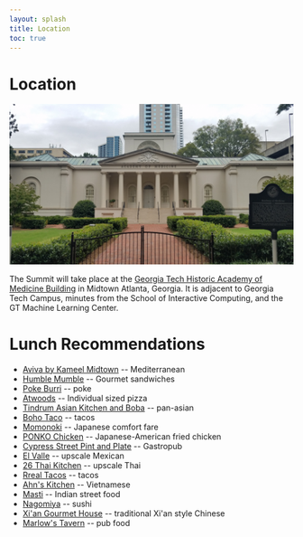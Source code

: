 ```yaml
---
layout: splash
title: Location
toc: true
---
```


<h1>Location</h1>

<img src="/assets/academy.jpg" width="600">


The Summit will take place at the <a href="https://studentcenter.gatech.edu/historic-academy-medicine">Georgia Tech Historic Academy of Medicine Building</a> in Midtown Atlanta, Georgia. It is adjacent to Georgia Tech Campus, minutes from the School of Interactive Computing, and the GT Machine Learning Center.

<h1>Lunch Recommendations</h1>

<ul>
	<li><a href="https://www.avivabykameel.com/menu">Aviva by Kameel Midtown</a> -- Mediterranean</li>
	<li><a href="https://www.humblemumbleatl.com/">Humble Mumble</a> -- Gourmet sandwiches</li>
	<li><a href="https://www.pokeburri.com/">Poke Burri</a> -- poke</li>
	<li><a href="https://atwoodspizzacafe.com/">Atwoods</a> -- Individual sized pizza</li>
	<li><a href="https://georgiatech.tindrumasiankitchen.com/">Tindrum Asian Kitchen and Boba</a> -- pan-asian</li>
	<li><a href="https://www.eatboho.com/">Boho Taco</a> -- tacos</li>
	<li><a href="https://www.momonokiatl.com/">Momonoki</a> -- Japanese comfort fare</li>
	<li><a href="https://ponkochicken.com/">PONKO Chicken</a> -- Japanese-American fried chicken</li>
	<li><a href="https://cypressatl.com/">Cypress Street Pint and Plate</a> -- Gastropub</li>
	<li><a href="https://www.valleatl.com/">El Valle</a> -- upscale Mexican</li>
	<li><a href="https://26thai.com/n1/?v=84de8e2b14bb">26 Thai Kitchen</a> -- upscale Thai</li>
	<li><a href="https://rrealtacos.com/">Rreal Tacos</a> -- tacos</li>
	<li><a href="https://anhkitchenatl.com/">Ahn's Kitchen</a> -- Vietnamese</li>
	<li><a href="https://www.mastiatlanta.com/">Masti</a> -- Indian street food</li>
	<li><a href="https://www.nagomiyaatlanta.com">Nagomiya</a> -- sushi</li>
	<li><a href="https://xiangourmethouse.kwickmenu.com/index.php">Xi'an Gourmet House</a> -- traditional Xi'an style Chinese</li>
	<li><a href="https://www.marlowstavern.com/georgia/midtown">Marlow's Tavern</a> -- pub food</li>
</ul>


